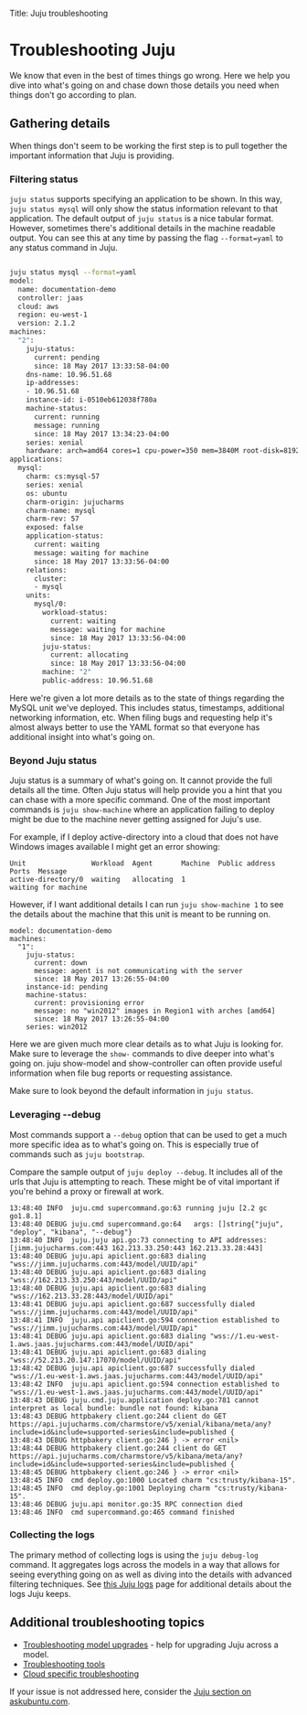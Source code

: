 Title: Juju troubleshooting


# Troubleshooting Juju

We know that even in the best of times things go wrong. Here we help you dive
into what's going on and chase down those details you need when things don't
go according to plan.

## Gathering details

When things don't seem to be working the first step is to pull together the
important information that Juju is providing.


### Filtering status

`juju status` supports specifying an application to be shown. In this way,
`juju status mysql` will only show the status information relevant to that
application. The default output of `juju status` is a nice tabular format.
However, sometimes there's additional details in the machine readable output.
You can see this at any time by passing the flag `--format=yaml` to any status
command in Juju.

```bash

juju status mysql --format=yaml
model:
  name: documentation-demo
  controller: jaas
  cloud: aws
  region: eu-west-1
  version: 2.1.2
machines:
  "2":
    juju-status:
      current: pending
      since: 18 May 2017 13:33:58-04:00
    dns-name: 10.96.51.68
    ip-addresses:
    - 10.96.51.68
    instance-id: i-0510eb612038f780a
    machine-status:
      current: running
      message: running
      since: 18 May 2017 13:34:23-04:00
    series: xenial
    hardware: arch=amd64 cores=1 cpu-power=350 mem=3840M root-disk=8192M availability-zone=eu-west-1a
applications:
  mysql:
    charm: cs:mysql-57
    series: xenial
    os: ubuntu
    charm-origin: jujucharms
    charm-name: mysql
    charm-rev: 57
    exposed: false
    application-status:
      current: waiting
      message: waiting for machine
      since: 18 May 2017 13:33:56-04:00
    relations:
      cluster:
      - mysql
    units:
      mysql/0:
        workload-status:
          current: waiting
          message: waiting for machine
          since: 18 May 2017 13:33:56-04:00
        juju-status:
          current: allocating
          since: 18 May 2017 13:33:56-04:00
        machine: "2"
        public-address: 10.96.51.68

```

Here we're given a lot more details as to the state of things regarding the
MySQL unit we've deployed. This includes status, timestamps, additional
networking information, etc. When filing bugs and requesting help it's almost
always better to use the YAML format so that everyone has additional insight
into what's going on.


### Beyond Juju status

Juju status is a summary of what's going on. It cannot provide the full
details all the time. Often Juju status will help provide you a hint that you
can chase with a more specific command. One of the most important commands is
`juju show-machine` where an application failing to deploy might be due to the
machine never getting assigned for Juju's use.


For example, if I deploy active-directory into a cloud that does not have
Windows images available I might get an error showing:

```
Unit                Workload  Agent       Machine  Public address  Ports  Message
active-directory/0  waiting   allocating  1                               waiting for machine
```

However, if I want additional details I can run `juju show-machine 1` to see
the details about the machine that this unit is meant to be running on.

```
model: documentation-demo
machines:
  "1":
    juju-status:
      current: down
      message: agent is not communicating with the server
      since: 18 May 2017 13:26:55-04:00
    instance-id: pending
    machine-status:
      current: provisioning error
      message: no "win2012" images in Region1 with arches [amd64]
      since: 18 May 2017 13:26:55-04:00
    series: win2012
```

Here we are given much more clear details as to what Juju is looking for. Make
sure to leverage the `show-` commands to dive deeper into what's going on.
juju show-model and show-controller can often provide useful information when
file bug reports or requesting assistance.

Make sure to look beyond the default information in `juju status`.


### Leveraging --debug

Most commands support a `--debug` option that can be used to get a much more
specific idea as to what's going on. This is especially true of commands such
as `juju bootstrap`.

Compare the sample output of `juju deploy --debug`. It includes all of the
urls that Juju is attempting to reach. These might be of vital important if
you're behind a proxy or firewall at work.


```
13:48:40 INFO  juju.cmd supercommand.go:63 running juju [2.2 gc go1.8.1]
13:48:40 DEBUG juju.cmd supercommand.go:64   args: []string{"juju", "deploy", "kibana", "--debug"}
13:48:40 INFO  juju.juju api.go:73 connecting to API addresses: [jimm.jujucharms.com:443 162.213.33.250:443 162.213.33.28:443]
13:48:40 DEBUG juju.api apiclient.go:683 dialing "wss://jimm.jujucharms.com:443/model/UUID/api"
13:48:40 DEBUG juju.api apiclient.go:683 dialing "wss://162.213.33.250:443/model/UUID/api"
13:48:40 DEBUG juju.api apiclient.go:683 dialing "wss://162.213.33.28:443/model/UUID/api"
13:48:41 DEBUG juju.api apiclient.go:687 successfully dialed "wss://jimm.jujucharms.com:443/model/UUID/api"
13:48:41 INFO  juju.api apiclient.go:594 connection established to "wss://jimm.jujucharms.com:443/model/UUID/api"
13:48:41 DEBUG juju.api apiclient.go:683 dialing "wss://1.eu-west-1.aws.jaas.jujucharms.com:443/model/UUID/api"
13:48:41 DEBUG juju.api apiclient.go:683 dialing "wss://52.213.20.147:17070/model/UUID/api"
13:48:42 DEBUG juju.api apiclient.go:687 successfully dialed "wss://1.eu-west-1.aws.jaas.jujucharms.com:443/model/UUID/api"
13:48:42 INFO  juju.api apiclient.go:594 connection established to "wss://1.eu-west-1.aws.jaas.jujucharms.com:443/model/UUID/api"
13:48:43 DEBUG juju.cmd.juju.application deploy.go:781 cannot interpret as local bundle: bundle not found: kibana
13:48:43 DEBUG httpbakery client.go:244 client do GET https://api.jujucharms.com/charmstore/v5/xenial/kibana/meta/any?include=id&include=supported-series&include=published {
13:48:43 DEBUG httpbakery client.go:246 } -> error <nil>
13:48:44 DEBUG httpbakery client.go:244 client do GET https://api.jujucharms.com/charmstore/v5/kibana/meta/any?include=id&include=supported-series&include=published {
13:48:45 DEBUG httpbakery client.go:246 } -> error <nil>
13:48:45 INFO  cmd deploy.go:1000 Located charm "cs:trusty/kibana-15".
13:48:45 INFO  cmd deploy.go:1001 Deploying charm "cs:trusty/kibana-15".
13:48:46 DEBUG juju.api monitor.go:35 RPC connection died
13:48:46 INFO  cmd supercommand.go:465 command finished

```


### Collecting the logs

The primary method of collecting logs is using the `juju debug-log` command.
It aggregates logs across the models in a way that allows for seeing
everything going on as well as diving into the details with advanced filtering
techniques. See [this Juju logs](./troubleshooting-logs.html) page for
additional details about the logs Juju keeps.


## Additional troubleshooting topics

- [Troubleshooting model upgrades](./troubleshooting-upgrade.html) - help for
upgrading Juju across a model.
- [Troubleshooting tools](./troubleshooting-tools.html)
- [Cloud specific troubleshooting](./troubleshooting-clouds.html)

If your issue is not addressed here, consider the
[Juju section on askubuntu.com](http://askubuntu.com/search?q=juju).
